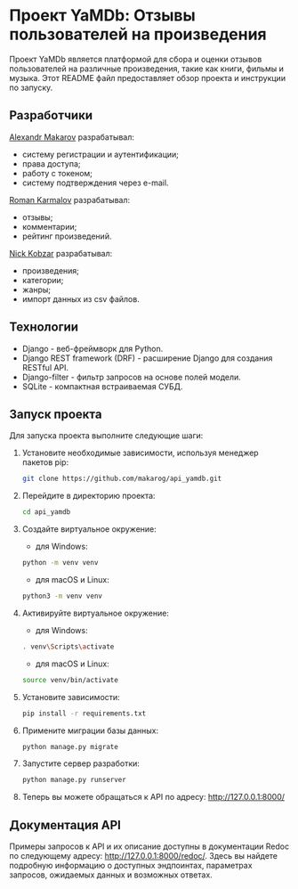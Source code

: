 # Проект YaMDb: Отзывы пользователей на произведения

Проект YaMDb является платформой для сбора и оценки отзывов пользователей на различные произведения, такие как книги, фильмы и музыка. Этот README файл предоставляет обзор проекта и инструкции по запуску.

## Разработчики

[Alexandr Makarov](https://github.com/makarog) разрабатывал:
  - систему регистрации и аутентификации;
  - права доступа;
  - работу с токеном;
  - систему подтверждения через e-mail.

[Roman Karmalov](https://github.com/karmalov) разрабатывал:
  - отзывы;
  - комментарии;
  - рейтинг произведений.

[Nick Kobzar](https://github.com/ShintsuJin) разрабатывал:
  - произведения;
  - категории;
  - жанры;
  - импорт данных из csv файлов.

## Технологии
- Django - веб-фреймворк для Python.
- Django REST framework (DRF) - расширение Django для создания RESTful API.
- Django-filter - фильтр запросов на основе полей модели.
- SQLite - компактная встраиваемая СУБД.

## Запуск проекта

Для запуска проекта выполните следующие шаги:

1. Установите необходимые зависимости, используя менеджер пакетов pip:
    ```bash
    git clone https://github.com/makarog/api_yamdb.git
    ```

2. Перейдите в директорию проекта:
    ```bash
    cd api_yamdb
    ```

3. Создайте виртуальное окружение:
    - для Windows:
    ```bash
    python -m venv venv
    ```

    - для macOS и Linux:
    ```bash
    python3 -m venv venv
    ```

4. Активируйте виртуальное окружение:
    - для Windows:
    ```bash
    . venv\Scripts\activate
    ```

    - для macOS и Linux:
    ```bash
    source venv/bin/activate
    ```

5. Установите зависимости:
    ```bash
    pip install -r requirements.txt
    ```

6. Примените миграции базы данных:
    ```bash
    python manage.py migrate
    ```

7. Запустите сервер разработки:
    ```bash
    python manage.py runserver
    ```

8. Теперь вы можете обращаться к API по адресу: http://127.0.0.1:8000/

## Документация API
Примеры запросов к API и их описание доступны в документации Redoc по следующему адресу: http://127.0.0.1:8000/redoc/. Здесь вы найдете подробную информацию о доступных эндпоинтах, параметрах запросов, ожидаемых данных и возможных ответах.
